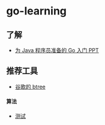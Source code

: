 # go-learning

## 了解

* [为 Java 程序员准备的 Go 入门 PPT](https://www.oschina.net/translate/go-for-java-programmers-ppt?cmp)


## 推荐工具

* [谷歌的 btree](https://github.com/google/btree)


#### 算法

* [测试](http://goconvey.co/)

